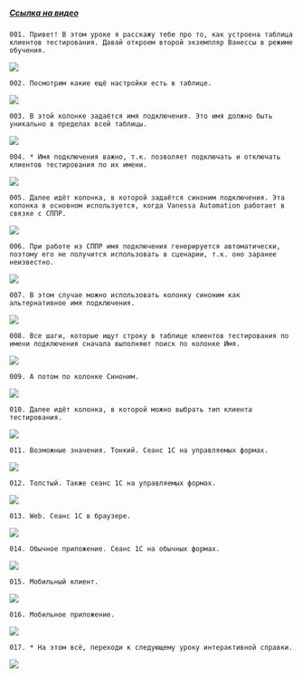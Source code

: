 ﻿##### [Ссылка на видео](https://youtu.be/iO4tEm9Zw2w)

	001. Привет! В этом уроке я расскажу тебе про то, как устроена таблица клиентов тестирования. Давай откроем второй экземпляр Ванессы в режиме обучения.

![](https://vanessa-files.do.bit-erp.ru/Doc/1.2.040.1/MD/Глава02/images/000_КакУстроенаТаблицаКлиентовТестированияКолонкиЧасть1.png)

	002. Посмотрим какие ещё настройки есть в таблице.

![](https://vanessa-files.do.bit-erp.ru/Doc/1.2.040.1/MD/Глава02/images/004_КакУстроенаТаблицаКлиентовТестированияКолонкиЧасть1.png)

	003. В этой колонке задаётся имя подключения. Это имя должно быть уникально в пределах всей таблицы.

![](https://vanessa-files.do.bit-erp.ru/Doc/1.2.040.1/MD/Глава02/images/014_КакУстроенаТаблицаКлиентовТестированияКолонкиЧасть1.png)

	004. * Имя подключения важно, т.к. позволяет подключать и отключать клиентов тестирования по их имени.

![](https://vanessa-files.do.bit-erp.ru/Doc/1.2.040.1/MD/Глава02/images/017_КакУстроенаТаблицаКлиентовТестированияКолонкиЧасть1.png)

	005. Далее идёт колонка, в которой задаётся синоним подключения. Эта колонка в основном используется, когда Vanessa Automation работает в связке с СППР.

![](https://vanessa-files.do.bit-erp.ru/Doc/1.2.040.1/MD/Глава02/images/022_КакУстроенаТаблицаКлиентовТестированияКолонкиЧасть1.png)

	006. При работе из СППР имя подключения генерируется автоматически, поэтому его не получится использовать в сценарии, т.к. оно заранее неизвестно.

![](https://vanessa-files.do.bit-erp.ru/Doc/1.2.040.1/MD/Глава02/images/029_КакУстроенаТаблицаКлиентовТестированияКолонкиЧасть1.png)

	007. В этом случае можно использовать колонку синоним как альтернативное имя подключения.

![](https://vanessa-files.do.bit-erp.ru/Doc/1.2.040.1/MD/Глава02/images/034_КакУстроенаТаблицаКлиентовТестированияКолонкиЧасть1.png)

	008. Все шаги, которые ищут строку в таблице клиентов тестирования по имени подключения сначала выполняют поиск по колонке Имя.

![](https://vanessa-files.do.bit-erp.ru/Doc/1.2.040.1/MD/Глава02/images/040_КакУстроенаТаблицаКлиентовТестированияКолонкиЧасть1.png)

	009. А потом по колонке Синоним.

![](https://vanessa-files.do.bit-erp.ru/Doc/1.2.040.1/MD/Глава02/images/045_КакУстроенаТаблицаКлиентовТестированияКолонкиЧасть1.png)

	010. Далее идёт колонка, в которой можно выбрать тип клиента тестирования.

![](https://vanessa-files.do.bit-erp.ru/Doc/1.2.040.1/MD/Глава02/images/050_КакУстроенаТаблицаКлиентовТестированияКолонкиЧасть1.png)

	011. Возможные значения. Тонкий. Сеанс 1С на управляемых формах.

![](https://vanessa-files.do.bit-erp.ru/Doc/1.2.040.1/MD/Глава02/images/057_КакУстроенаТаблицаКлиентовТестированияКолонкиЧасть1.png)

	012. Толстый. Также сеанс 1С на управляемых формах.

![](https://vanessa-files.do.bit-erp.ru/Doc/1.2.040.1/MD/Глава02/images/064_КакУстроенаТаблицаКлиентовТестированияКолонкиЧасть1.png)

	013. Web. Сеанс 1С в браузере.

![](https://vanessa-files.do.bit-erp.ru/Doc/1.2.040.1/MD/Глава02/images/071_КакУстроенаТаблицаКлиентовТестированияКолонкиЧасть1.png)

	014. Обычное приложение. Сеанс 1С на обычных формах.

![](https://vanessa-files.do.bit-erp.ru/Doc/1.2.040.1/MD/Глава02/images/078_КакУстроенаТаблицаКлиентовТестированияКолонкиЧасть1.png)

	015. Мобильный клиент.

![](https://vanessa-files.do.bit-erp.ru/Doc/1.2.040.1/MD/Глава02/images/085_КакУстроенаТаблицаКлиентовТестированияКолонкиЧасть1.png)

	016. Мобильное приложение.

![](https://vanessa-files.do.bit-erp.ru/Doc/1.2.040.1/MD/Глава02/images/092_КакУстроенаТаблицаКлиентовТестированияКолонкиЧасть1.png)

	017. * На этом всё, переходи к следующему уроку интерактивной справки.

![](https://vanessa-files.do.bit-erp.ru/Doc/1.2.040.1/MD/Глава02/images/095_КакУстроенаТаблицаКлиентовТестированияКолонкиЧасть1.png)
